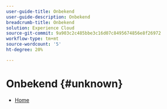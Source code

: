 ```yaml
---
user-guide-title: Onbekend
user-guide-description: Onbekend
breadcrumb-title: Onbekend
solution: Experience Cloud
source-git-commit: 9a903c2c485bbe3c16d07c8495674856e8f26972
workflow-type: tm+mt
source-wordcount: '5'
ht-degree: 20%

---
```


# Onbekend {#unknown}

* [Home](home.md)
